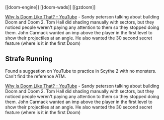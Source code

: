[[doom-engine]]
[[doom-wads]]
[[gzdoom]]

[Why Is Doom Like That? - YouTube](https://www.youtube.com/watch?v=OaO4p7PNN4M) - Sandy peterson talking about building Doom and Doom 2. 
	Tom Hall did shading manually with sectors, but they noticed people weren't paying any attention to them so they stopped doing them. 
	John Carmack wanted an imp above the player in the first level to show their projectiles at an angle. He also wanted the 30 second secret feature (where is it in the first Doom)
## Strafe Running

Found a suggestion on YouTube to practice in Scythe 2 with no monsters. Can't find the reference ATM. 


[Why Is Doom Like That? - YouTube](https://www.youtube.com/watch?v=OaO4p7PNN4M) - Sandy peterson talking about building Doom and Doom 2. 
	Tom Hall did shading manually with sectors, but they noticed people weren't paying any attention to them so they stopped doing them. 
	John Carmack wanted an imp above the player in the first level to show their projectiles at an angle. He also wanted the 30 second secret feature (where is it in the first Doom)